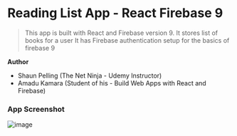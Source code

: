 # Reading List App - React Firebase 9

> This app is built with React and Firebase version 9.
> It stores list of books for a user
> It has Firebase authentication setup for the basics of firebase 9

**Author**

- Shaun Pelling (The Net Ninja - Udemy Instructor)
- Amadu Kamara (Student of his - Build Web Apps with React and Firebase)

### App Screenshot

![image](https://user-images.githubusercontent.com/50941074/156893593-3a262458-9927-41f6-9b56-8dc18c016bfe.png)

